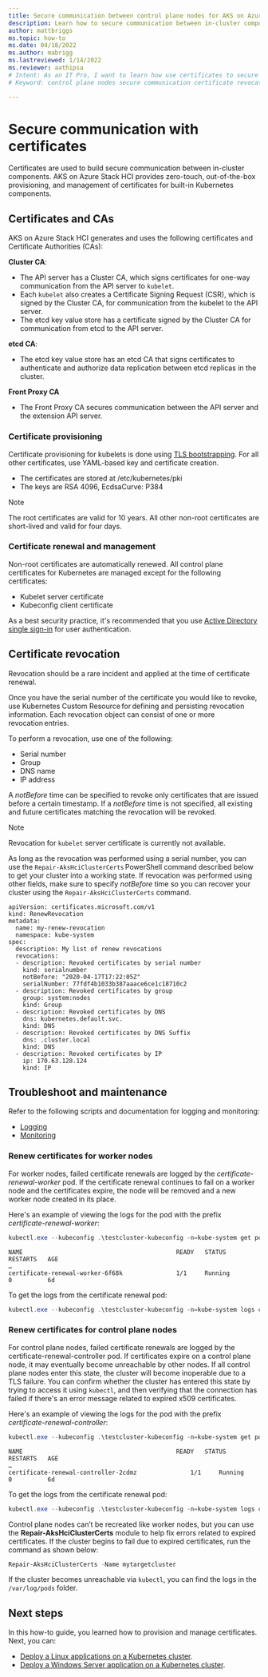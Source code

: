 ```yaml
---
title: Secure communication between control plane nodes for AKS on Azure Stack HCI
description: Learn how to secure communication between in-cluster components.
author: mattbriggs
ms.topic: how-to
ms.date: 04/18/2022
ms.author: mabrigg 
ms.lastreviewed: 1/14/2022
ms.reviewer: aathipsa
# Intent: As an IT Pro, I want to learn how use certificates to secure communication between in-cluster components on my AKS on Azure Stack HCI deployment.
# Keyword: control plane nodes secure communication certificate revocation

---
```


# Secure communication with certificates  

Certificates are used to build secure communication between in-cluster components. AKS on Azure Stack HCI provides zero-touch, out-of-the-box provisioning, and management of certificates for built-in Kubernetes components. 

## Certificates and CAs

AKS on Azure Stack HCI generates and uses the following certificates and Certificate Authorities (CAs): 

**Cluster CA**:
  - The API server has a Cluster CA, which signs certificates for one-way communication from the API server to `kubelet`.
  - Each `kubelet` also creates a Certificate Signing Request (CSR), which is signed by the Cluster CA, for communication from the kubelet to the API server.
  - The etcd key value store has a certificate signed by the Cluster CA for communication from etcd to the API server. 

**etcd CA**:
- The etcd key value store has an etcd CA that signs certificates to authenticate and authorize data replication between etcd replicas in the cluster.

**Front Proxy CA**
- The Front Proxy CA secures communication between the API server and the extension API server.

### Certificate provisioning 

Certificate provisioning for kubelets is done using [TLS bootstrapping](https://kubernetes.io/docs/reference/command-line-tools-reference/kubelet-tls-bootstrapping/). For all other certificates, use YAML-based key and certificate creation. 

- The certificates are stored at /etc/kubernetes/pki
- The keys are RSA 4096, EcdsaCurve: P384 

> [!NOTE]
> The root certificates are valid for 10 years. All other non-root certificates are short-lived and valid for four days.

### Certificate renewal and management

Non-root certificates are automatically renewed. All control plane certificates for Kubernetes are managed except for the following certificates:

- Kubelet server certificate 
- Kubeconfig client certificate 

As a best security practice, it's recommended that you use [Active Directory single sign-in](./ad-sso.md) for user authentication.

## Certificate revocation
Revocation should be a rare incident and applied at the time of certificate renewal. 

Once you have the serial number of the certificate you would like to revoke, use Kubernetes Custom Resource for defining and persisting revocation information. Each revocation object can consist of one or more revocation entries.  

To perform a revocation, use one of the following:
- Serial number 
- Group 
- DNS name 
- IP address  

A _notBefore_ time can be specified to revoke only certificates that are issued before a certain timestamp. If a _notBefore_ time is not specified, all existing and future certificates matching the revocation will be revoked. 

> [!NOTE]
> Revocation for `kubelet` server certificate is currently not available.

As long as the revocation was performed using a serial number, you can use the `Repair-AksHciClusterCerts` PowerShell command described below to get your cluster into a working state. If revocation was performed using other fields, make sure to specify _notBefore_ time so you can recover your cluster using the `Repair-AksHciClusterCerts` command. 

```Console
apiVersion: certificates.microsoft.com/v1 
kind: RenewRevocation 
metadata: 
  name: my-renew-revocation 
  namespace: kube-system 
spec: 
  description: My list of renew revocations 
  revocations: 
  - description: Revoked certificates by serial number 
    kind: serialnumber 
    notBefore: "2020-04-17T17:22:05Z" 
    serialNumber: 77fdf4b1033b387aaace6ce1c18710c2 
  - description: Revoked certificates by group 
    group: system:nodes 
    kind: Group 
  - description: Revoked certificates by DNS 
    dns: kubernetes.default.svc. 
    kind: DNS 
  - description: Revoked certificates by DNS Suffix 
    dns: .cluster.local 
    kind: DNS 
  - description: Revoked certificates by IP 
    ip: 170.63.128.124 
    kind: IP 
```

## Troubleshoot and maintenance

Refer to the following scripts and documentation for logging and monitoring:

- [Logging](https://github.com/microsoft/AKS-HCI-Apps/tree/main/Logging)
- [Monitoring](https://github.com/microsoft/AKS-HCI-Apps/tree/main/Monitoring#certs-and-keys-monitoring)

### Renew certificates for worker nodes

For worker nodes, failed certificate renewals are logged by the *certificate-renewal-worker* pod. If the certificate renewal continues to fail on a worker node and the certificates expire, the node will be removed and a new worker node created in its place. 

Here's an example of viewing the logs for the pod with the prefix *certificate-renewal-worker*: 

```powershell
kubectl.exe --kubeconfig .\testcluster-kubeconfig -n=kube-system get pods 
```

```Output
NAME                                           READY   STATUS             RESTARTS   AGE 
… 
certificate-renewal-worker-6f68k               1/1     Running            0          6d 
```

To get the logs from the certificate renewal pod:

```powershell
kubectl.exe --kubeconfig .\testcluster-kubeconfig -n=kube-system logs certificate-renewal-worker-6f68k
```

### Renew certificates for control plane nodes

For control plane nodes, failed certificate renewals are logged by the certificate-renewal-controller pod. If certificates expire on a control plane node, it may eventually become unreachable by other nodes. If all control plane nodes enter this state, the cluster will become inoperable due to a TLS failure. You can confirm whether the cluster has entered this state by trying to access it using `kubectl`, and then verifying that the connection has failed if there's an error message related to expired x509 certificates. 

Here's an example of viewing the logs for the pod with the prefix *certificate-renewal-controller*:
```powershell
kubectl.exe --kubeconfig .\testcluster-kubeconfig -n=kube-system get pods 
```

```Output
NAME                                           READY   STATUS             RESTARTS   AGE 
… 
certificate-renewal-controller-2cdmz               1/1     Running            0          6d 
```

To get the logs from the certificate renewal pod:

```powershell
kubectl.exe --kubeconfig .\testcluster-kubeconfig -n=kube-system logs certificate-renewal-controller-2cdmz
```

Control plane nodes can’t be recreated like worker nodes, but you can use the **Repair-AksHciClusterCerts** module to help fix errors related to expired certificates. If the cluster begins to fail due to expired certificates, run the command as shown below: 

```powershell
Repair-AksHciClusterCerts -Name mytargetcluster 
```

If the cluster becomes unreachable via `kubectl`, you can find the logs in the `/var/log/pods` folder.

## Next steps

In this how-to guide, you learned how to provision and manage certificates. Next, you can:
- [Deploy a Linux applications on a Kubernetes cluster](./deploy-linux-application.md).
- [Deploy a Windows Server application on a Kubernetes cluster](./deploy-windows-application.md).
